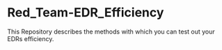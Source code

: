 # Red_Team-EDR_Efficiency
This Repository describes the methods with which you can test out your EDRs efficiency.
